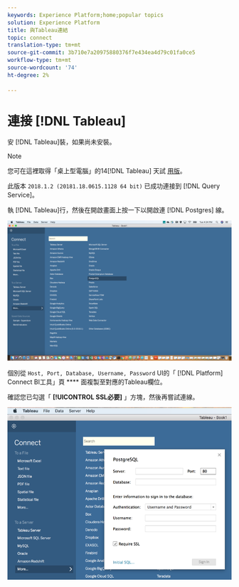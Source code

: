 ```yaml
---
keywords: Experience Platform;home;popular topics
solution: Experience Platform
title: 與Tableau連結
topic: connect
translation-type: tm+mt
source-git-commit: 3b710e7a20975880376f7e434ea4d79c01fa0ce5
workflow-type: tm+mt
source-wordcount: '74'
ht-degree: 2%

---
```



# 連接 [!DNL Tableau]

安 [!DNL Tableau]裝，如果尚未安裝。

>[!NOTE]
>
>您可在這裡取得「桌上型電腦」的14[!DNL Tableau] 天試 [用版](https://www.tableau.com/products/desktop/download)。
>    
> 此版本 `2018.1.2 (20181.18.0615.1128 64 bit)` 已成功連接到 [!DNL Query Service]。

執 [!DNL Tableau]行，然後在開啟畫面上按一下以開啟連 [!DNL Postgres] 線。

![影像](../images/clients/tableau/open-connection.png)

個別從 `Host, Port, Database, Username, Password` UI的「 [!DNL Platform] Connect BI工具」頁 **** 面複製至對應的Tableau欄位。

確認您已勾選「 **[!UICONTROL SSL必要]** 」方塊，然後再嘗試連線。

![影像](../images/clients/tableau/ssl-required.png)